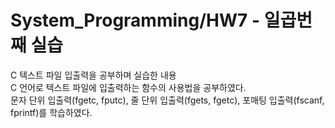 # System_Programming/HW7 - 일곱번째 실습
C 텍스트 파일 입출력을 공부하며 실습한 내용</br>
C 언어로 텍스트 파일에 입출력하는 함수의 사용법을 공부하였다.</br>
문자 단위 입출력(fgetc, fputc), 줄 단위 입출력(fgets, fgetc), 포매팅 입출력(fscanf, fprintf)를 학습하였다.</br>  
